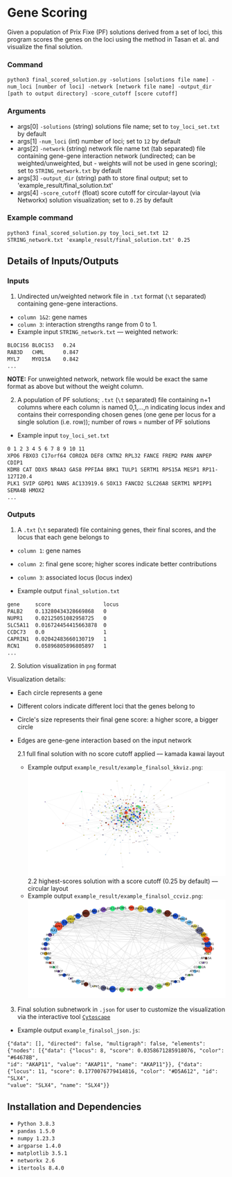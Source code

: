 # Gene Scoring
Given a population of Prix Fixe (PF) solutions derived from a set of loci, this program scores the genes on the loci using the method in Tasan et al. and visualize the final solution.

### Command
```{r} 
python3 final_scored_solution.py -solutions [solutions file name] -num_loci [number of loci] -network [network file name] -output_dir [path to output directory] -score_cutoff [score cutoff]    
```

### Arguments
- args[0] `-solutions` (string) solutions file name; set to `toy_loci_set.txt` by default
- args[1] `-num_loci` (int) number of loci; set to `12` by default 
- args[2] `-network`  (string) network file name txt (tab separated) file containing gene-gene interaction network (undirected; can be weighted/unweighted, but - weights will not be used in gene scoring); set to `STRING_network.txt` by default
- args[3] `-output_dir` (string) path to store final output; set to 'example_result/final_solution.txt'
- args[4] `-score_cutoff` (float) score cutoff for circular-layout (via Networkx) solution visualization; set to `0.25` by default

### Example command
```{r}
python3 final_scored_solution.py toy_loci_set.txt 12 STRING_network.txt 'example_result/final_solution.txt' 0.25
```

## Details of Inputs/Outputs
### Inputs
1. Undirected un/weighted network file in `.txt` format (`\t` separated) containing gene-gene interactions.
  - `column 1&2`: gene names
  - `column 3`: interaction strengths range from 0 to 1.
  - Example input `STRING_network.txt` –– weighted network:
```{r}
BLOC1S6 BLOC1S3	  0.24
RAB3D   CHML      0.847
MYL7    MYO15A    0.842
...
```
**NOTE:** For unweighted network, network file would be exact the same format as above but without the weight column.

2. A population of PF solutions; `.txt` (`\t` separated) file containing n+1 columns where each column is named 0,1,...,n indicating locus index and contains their corresponding chosen genes (one gene per locus for a single solution (i.e. row)); number of rows = number of PF solutions 
  - Example input `toy_loci_set.txt`
```{r}
0 1 2 3 4 5 6 7 8 9 10 11
XPO6 FBXO3 C17orf64 CORO2A DEF8 CNTN2 RPL32 FANCE FREM2 PARN ANPEP CDIP1
KDM8 CAT DDX5 NR4A3 GAS8 PPFIA4 BRK1 TULP1 SERTM1 RPS15A MESP1 RP11-127I20.4
PLK1 SVIP GDPD1 NANS AC133919.6 SOX13 FANCD2 SLC26A8 SERTM1 NPIPP1 SEMA4B HMOX2
...
```

### Outputs
1. A `.txt` (`\t` separated) file containing genes, their final scores, and the locus that each gene belongs to
- `column 1`: gene names
- `column 2`: final gene score; higher scores indicate better contributions 
- `column 3`: associated locus (locus index)

- Example output `final_solution.txt`
```{r}
gene     score                 locus
PALB2    0.13280434328669868   0
NUPR1    0.02125051082958725   0
SLC5A11  0.016724454415663878  0
CCDC73   0.0                   1
CAPRIN1  0.02042483660130719   1
RCN1     0.05896805896805897   1
...
```
2. Solution visualization in `png` format

Visualization details:
  - Each circle represents a gene
  - Different colors indicate different loci that the genes belong to
  - Circle's size represents their final gene score: a higher score, a bigger circle
  - Edges are gene-gene interaction based on the input network

    2.1 full final solution with no score cutoff applied –– kamada kawai layout
      - Example output `example_result/example_finalsol_kkviz.png`:
      ![alt text](https://github.com/KewalinSamart/CPBS7711_module3/blob/main/example_result/example_finalsol_kkviz.png?raw=true)
    2.2 highest-scores solution with a score cutoff (0.25 by default) –– circular layout
      - Example output `example_result/example_finalsol_ccviz.png`:
      ![alt text](https://github.com/KewalinSamart/CPBS7711_module3/blob/main/example_result/example_finalsol_ccviz.png?raw=true)

3. Final solution subnetwork in `.json` for user to customize the visualization via the interactive tool [`Cytoscape`](https://cytoscape.org/) 
  - Example output `example_finalsol_json.js`:
 ```{r}
 {"data": [], "directed": false, "multigraph": false, "elements": {"nodes": [{"data": {"locus": 8, "score": 0.0358671285918076, "color": "#64678B", 
 "id": "AKAP11", "value": "AKAP11", "name": "AKAP11"}}, {"data": {"locus": 11, "score": 0.1770076779414816, "color": "#D5A612", "id": "SLX4", 
 "value": "SLX4", "name": "SLX4"}}
 ```
 

## Installation and Dependencies
- `Python 3.8.3`
- `pandas 1.5.0`
- `numpy 1.23.3`
- `argparse 1.4.0`
- `matplotlib 3.5.1`
- `networkx 2.6`
- `itertools 8.4.0`

